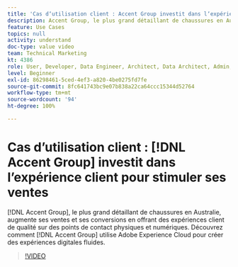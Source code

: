 ```yaml
---
title: 'Cas dʼutilisation client : Accent Group investit dans lʼexpérience client pour stimuler ses ventes'
description: Accent Group, le plus grand détaillant de chaussures en Australie, augmente ses ventes et ses conversions en offrant des expériences client de qualité sur des points de contact physiques et numériques. Découvrez comment le groupe Accent utilise Adobe Experience Cloud pour créer des expériences digitales en toute transparence.
feature: Use Cases
topics: null
activity: understand
doc-type: value video
team: Technical Marketing
kt: 4386
role: User, Developer, Data Engineer, Architect, Data Architect, Admin, Leader
level: Beginner
exl-id: 86298461-5ced-4ef3-a820-4be0275fd7fe
source-git-commit: 8fc641743bc9e07b838a22ca64ccc15344d52764
workflow-type: tm+mt
source-wordcount: '94'
ht-degree: 100%

---
```


# Cas dʼutilisation client : [!DNL Accent Group] investit dans lʼexpérience client pour stimuler ses ventes

[!DNL Accent Group], le plus grand détaillant de chaussures en Australie, augmente ses ventes et ses conversions en offrant des expériences client de qualité sur des points de contact physiques et numériques. Découvrez comment [!DNL Accent Group] utilise Adobe Experience Cloud pour créer des expériences digitales fluides.

>[!VIDEO](https://video.tv.adobe.com/v/31505/?quality=12&learn=on)
